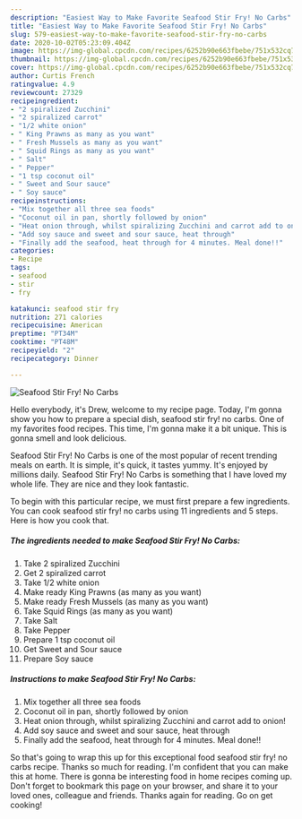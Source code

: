 ```yaml
---
description: "Easiest Way to Make Favorite Seafood Stir Fry! No Carbs"
title: "Easiest Way to Make Favorite Seafood Stir Fry! No Carbs"
slug: 579-easiest-way-to-make-favorite-seafood-stir-fry-no-carbs
date: 2020-10-02T05:23:09.404Z
image: https://img-global.cpcdn.com/recipes/6252b90e663fbebe/751x532cq70/seafood-stir-fry-no-carbs-recipe-main-photo.jpg
thumbnail: https://img-global.cpcdn.com/recipes/6252b90e663fbebe/751x532cq70/seafood-stir-fry-no-carbs-recipe-main-photo.jpg
cover: https://img-global.cpcdn.com/recipes/6252b90e663fbebe/751x532cq70/seafood-stir-fry-no-carbs-recipe-main-photo.jpg
author: Curtis French
ratingvalue: 4.9
reviewcount: 27329
recipeingredient:
- "2 spiralized Zucchini"
- "2 spiralized carrot"
- "1/2 white onion"
- " King Prawns as many as you want"
- " Fresh Mussels as many as you want"
- " Squid Rings as many as you want"
- " Salt"
- " Pepper"
- "1 tsp coconut oil"
- " Sweet and Sour sauce"
- " Soy sauce"
recipeinstructions:
- "Mix together all three sea foods"
- "Coconut oil in pan, shortly followed by onion"
- "Heat onion through, whilst spiralizing Zucchini and carrot add to onion!"
- "Add soy sauce and sweet and sour sauce, heat through"
- "Finally add the seafood, heat through for 4 minutes. Meal done!!"
categories:
- Recipe
tags:
- seafood
- stir
- fry

katakunci: seafood stir fry 
nutrition: 271 calories
recipecuisine: American
preptime: "PT34M"
cooktime: "PT48M"
recipeyield: "2"
recipecategory: Dinner

---
```



![Seafood Stir Fry! No Carbs](https://img-global.cpcdn.com/recipes/6252b90e663fbebe/751x532cq70/seafood-stir-fry-no-carbs-recipe-main-photo.jpg)

Hello everybody, it's Drew, welcome to my recipe page. Today, I'm gonna show you how to prepare a special dish, seafood stir fry! no carbs. One of my favorites food recipes. This time, I'm gonna make it a bit unique. This is gonna smell and look delicious.

Seafood Stir Fry! No Carbs is one of the most popular of recent trending meals on earth. It is simple, it's quick, it tastes yummy. It's enjoyed by millions daily. Seafood Stir Fry! No Carbs is something that I have loved my whole life. They are nice and they look fantastic.




To begin with this particular recipe, we must first prepare a few ingredients. You can cook seafood stir fry! no carbs using 11 ingredients and 5 steps. Here is how you cook that.

<!--inarticleads1-->

##### The ingredients needed to make Seafood Stir Fry! No Carbs:

1. Take 2 spiralized Zucchini
1. Get 2 spiralized carrot
1. Take 1/2 white onion
1. Make ready  King Prawns (as many as you want)
1. Make ready  Fresh Mussels (as many as you want)
1. Take  Squid Rings (as many as you want)
1. Take  Salt
1. Take  Pepper
1. Prepare 1 tsp coconut oil
1. Get  Sweet and Sour sauce
1. Prepare  Soy sauce




<!--inarticleads2-->

##### Instructions to make Seafood Stir Fry! No Carbs:

1. Mix together all three sea foods
1. Coconut oil in pan, shortly followed by onion
1. Heat onion through, whilst spiralizing Zucchini and carrot add to onion!
1. Add soy sauce and sweet and sour sauce, heat through
1. Finally add the seafood, heat through for 4 minutes. Meal done!!




So that's going to wrap this up for this exceptional food seafood stir fry! no carbs recipe. Thanks so much for reading. I'm confident that you can make this at home. There is gonna be interesting food in home recipes coming up. Don't forget to bookmark this page on your browser, and share it to your loved ones, colleague and friends. Thanks again for reading. Go on get cooking!
